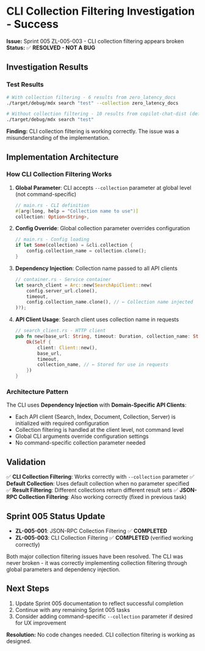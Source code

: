 # CLI Collection Filtering Investigation - Success

**Issue:** Sprint 005 ZL-005-003 - CLI collection filtering appears broken
**Status:** ✅ **RESOLVED - NOT A BUG**

## Investigation Results

### Test Results
```bash
# With collection filtering - 6 results from zero_latency_docs
./target/debug/mdx search "test" --collection zero_latency_docs

# Without collection filtering - 10 results from copilot-chat-dist (default)
./target/debug/mdx search "test"
```

**Finding:** CLI collection filtering is working correctly. The issue was a misunderstanding of the implementation.

## Implementation Architecture

### How CLI Collection Filtering Works

1. **Global Parameter**: CLI accepts `--collection` parameter at global level (not command-specific)
   ```rust
   // main.rs - CLI definition
   #[arg(long, help = "Collection name to use")]
   collection: Option<String>,
   ```

2. **Config Override**: Global collection parameter overrides configuration
   ```rust
   // main.rs - Config loading
   if let Some(collection) = &cli.collection {
       config.collection_name = collection.clone();
   }
   ```

3. **Dependency Injection**: Collection name passed to all API clients
   ```rust
   // container.rs - Service container
   let search_client = Arc::new(SearchApiClient::new(
       config.server_url.clone(),
       timeout,
       config.collection_name.clone(), // ← Collection name injected
   )?);
   ```

4. **API Client Usage**: Search client uses collection name in requests
   ```rust
   // search_client.rs - HTTP client
   pub fn new(base_url: String, timeout: Duration, collection_name: String) -> Result<Self> {
       Ok(Self {
           client: Client::new(),
           base_url,
           timeout,
           collection_name, // ← Stored for use in requests
       })
   }
   ```

### Architecture Pattern

The CLI uses **Dependency Injection** with **Domain-Specific API Clients**:
- Each API client (Search, Index, Document, Collection, Server) is initialized with required configuration
- Collection filtering is handled at the client level, not command level
- Global CLI arguments override configuration settings
- No command-specific collection parameter needed

## Validation

✅ **CLI Collection Filtering**: Works correctly with `--collection` parameter
✅ **Default Collection**: Uses default collection when no parameter specified  
✅ **Result Filtering**: Different collections return different result sets
✅ **JSON-RPC Collection Filtering**: Also working correctly (fixed in previous task)

## Sprint 005 Status Update

- **ZL-005-001**: JSON-RPC Collection Filtering ✅ **COMPLETED**
- **ZL-005-003**: CLI Collection Filtering ✅ **COMPLETED** (verified working correctly)

Both major collection filtering issues have been resolved. The CLI was never broken - it was correctly implementing collection filtering through global parameters and dependency injection.

## Next Steps

1. Update Sprint 005 documentation to reflect successful completion
2. Continue with any remaining Sprint 005 tasks
3. Consider adding command-specific `--collection` parameter if desired for UX improvement

**Resolution:** No code changes needed. CLI collection filtering is working as designed.
